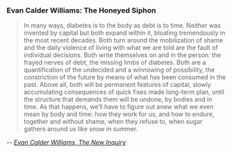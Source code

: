 ### Evan Calder Williams: The Honeyed Siphon

> In many ways, diabetes is to the body as debt is to time. Neither was invented by capital but both expand within it, bloating tremendously in the most recent decades. Both turn around the mobilization of shame and the daily violence of living with what we are told are the fault of individual decisions. Both write themselves on and in the person: the frayed nerves of debt, the missing limbs of diabetes. Both are a quantification of the undecided and a winnowing of possibility, the constriction of the future by means of what has been consumed in the past. Above all, both will be permanent features of capital, slowly accumulating consequences of quick fixes made long-term plan, until the structure that demands them will be undone, by bodies and in time. As that happens, we’ll have to figure out anew what we even mean by body and time: how they work for us, and how to endure, together and without shame, when they refuse to, when sugar gathers around us like snow in summer.

-- <cite>[Evan Calder Williams, The New Inquiry][1]</cite>

[1]: https://thenewinquiry.com/the-honeyed-siphon/ 
